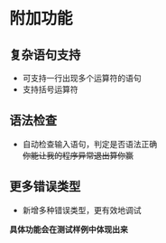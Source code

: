 # 附加功能

## 复杂语句支持
- 可支持一行出现多个运算符的语句
- 支持括号运算符

## 语法检查
- 自动检查输入语句，判定是否语法正确  
~~你能让我的程序异常退出算你赢~~

## 更多错误类型
- 新增多种错误类型，更有效地调试

**具体功能会在测试样例中体现出来**
